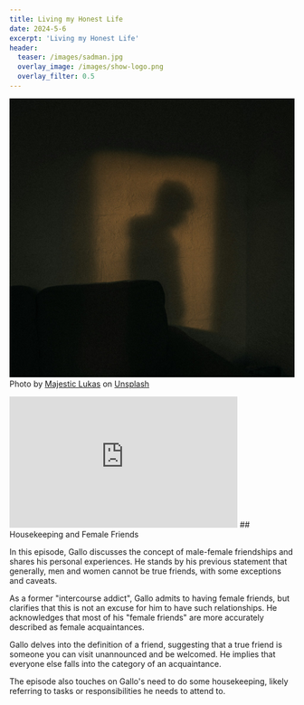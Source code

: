 ```yaml
---
title: Living my Honest Life
date: 2024-5-6
excerpt: 'Living my Honest Life'
header:
  teaser: /images/sadman.jpg
  overlay_image: /images/show-logo.png
  overlay_filter: 0.5
---
```

![Living my Honest Life](/images/sadman.jpg)
Photo by <a href="https://unsplash.com/@majesticlukas?utm_content=creditCopyText&utm_medium=referral&utm_source=unsplash">Majestic Lukas</a> on <a href="https://unsplash.com/photos/black-sofa-chair-near-white-wall-SPVSeCN7p58?utm_content=creditCopyText&utm_medium=referral&utm_source=unsplash">Unsplash</a>
  
<iframe src='https://open.spotify.com/embed/episode/' width='80%' height='232' frameborder='0' allowtransparency='true' allow='encrypted-media'></iframe>
## Housekeeping and Female Friends

In this episode, Gallo discusses the concept of male-female friendships and shares his personal experiences. He stands by his previous statement that generally, men and women cannot be true friends, with some exceptions and caveats.

As a former "intercourse addict", Gallo admits to having female friends, but clarifies that this is not an excuse for him to have such relationships. He acknowledges that most of his "female friends" are more accurately described as female acquaintances.

Gallo delves into the definition of a friend, suggesting that a true friend is someone you can visit unannounced and be welcomed. He implies that everyone else falls into the category of an acquaintance.

The episode also touches on Gallo's need to do some housekeeping, likely referring to tasks or responsibilities he needs to attend to.

